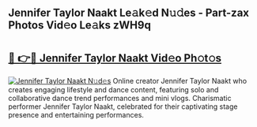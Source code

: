 ## Jennifer Taylor Naakt Le𝚊k𝚎d N𝚞𝚍es - Part-zax Photos Vid𝚎o Le𝚊ks zWH9q

# <h2><a href="http://fb2u5y8.evod.top/?m=Jennifer+Taylor+Naakt">🔗 👉🔴 Jennifer Taylor Naakt Vid𝚎o Ph𝚘t𝚘s</a></h2>

[![Jennifer Taylor Naakt N𝚞d𝚎s](https://i.imgur.com/8V9OHl7.gif)](http://fb2u5y8.evod.top/?m=Jennifer+Taylor+Naakt)
Online creator Jennifer Taylor Naakt who creates engaging lifestyle and dance content, featuring solo and collaborative dance trend performances and mini vlogs. Charismatic performer Jennifer Taylor Naakt, celebrated for their captivating stage presence and entertaining performances. 

